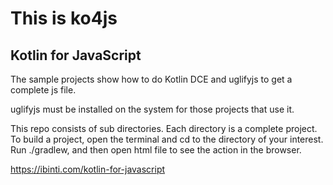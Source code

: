 # This is ko4js

## Kotlin for JavaScript

The sample projects show how to do Kotlin DCE and uglifyjs to get a complete js file.

uglifyjs must be installed on the system for those projects that use it. 

This repo consists of sub directories. Each directory is a complete project. 
To build a project, open the terminal and cd to the directory of your interest.
Run ./gradlew, and then open html file to see the action in the browser.

<a href="https://ibinti.com/kotlin-for-javascript" target="_blank">https://ibinti.com/kotlin-for-javascript</a>